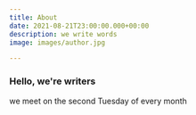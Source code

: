 ```yaml
---
title: About
date: 2021-08-21T23:00:00.000+00:00
description: we write words
image: images/author.jpg

---
```

### Hello, we're **writers**

 we meet on the second Tuesday of every month